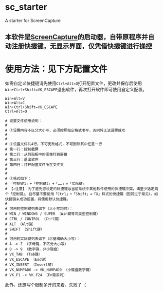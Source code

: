 # sc_starter
A starter for ScreenCapture

## 本软件是[ScreenCapture](https://github.com/xland/ScreenCapture)的启动器，自带原程序并自动注册快捷键，无显示界面，仅凭借快捷键进行操控

# 使用方法：见下方配置文件

如需自定义快捷键请先使用`Ctrl+Alt=O`打开配置文件，更改并保存后使用`Win+Ctrl+Shift=VK_ESCAPE`退出软件，再次打开软件即可使用自定义配置。

```
Win+Alt=V
Win+Alt=C
Win+Ctrl+Shift=VK_ESCAPE
Ctrl+Alt=O

# 设置文件使用说明：
#
# ①设置内容不区分大小写，必须按照指定格式书写，否则将无法设置成功
#
#
# ②设置文件共4行，不可更改格式，不可删除其中任意一行
# 第一行：控制截屏
# 第二行：从剪贴板中的图像钉到屏幕
# 第三行：退出软件
# 第四行：打开配置文件所在文件夹
#
#
# ③格式如下：
# 「控制键1」+「控制键2」+「……」=「实际键」
# 【⚠️注意】：为了避免您设定的快捷键与当前系统中其他软件使用的快捷键冲突，请至少选定两个「控制键」，且尽量不要使用「Ctrl」+「Shift」=「X」样式的快捷键（因其过于常见）。如快捷键未成功设置，将使用默认快捷键。
#
# 可用的控制键列表如下（大小写均可）：
# WIN / WINDOWS / SUPER （Win键等同类型控制键）
# CTRL / CONTROL （Ctrl键）
# ALT （Alt键）
# SHIFT （Shift键）
#
# 可用的实际键列表如下（尽量精确大小写）：
# A -> Z （字母键，不区分大小写）
# 0 -> 9 （数字键，非小键盘）
# VK_TAB （Tab键）
# VK_ESCAPE （Esc键）
# VK_INSERT （Insert键）
# VK_NUMPAD0 -> VK_NUMPAD9 （小键盘数字键）
# VK_F1 -> VK_F24 （Fn键系列）
```

此外，还想写个限制多开的来着，失败了（
